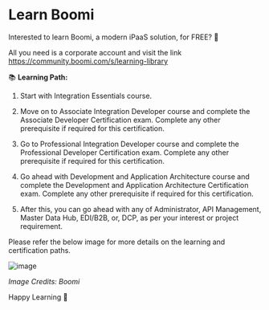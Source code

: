 # Learn Boomi

Interested to learn Boomi, a modern iPaaS solution, for FREE? 🚀

All you need is a corporate account and visit the link https://community.boomi.com/s/learning-library

📚 **Learning Path:**
1. Start with Integration Essentials course.

2. Move on to Associate Integration Developer course and complete the Associate Developer Certification exam. Complete any other prerequisite if required for this certification.

3. Go to Professional Integration Developer course and complete the Professional Developer Certification exam. Complete any other prerequisite if required for this certification.

4. Go ahead with Development and Application Architecture course and complete the Development and Application Architecture Certification exam. Complete any other prerequisite if required for this certification.

5. After this, you can go ahead with any of Administrator, API Management, Master Data Hub, EDI/B2B, or, DCP, as per your interest or project requirement.

Please refer the below image for more details on the learning and certification paths.

![image](https://github.com/ayanpan/learn-boomi/assets/12267939/89dc2df7-a790-4832-b64f-23e5fb81f980)

*Image Credits: Boomi*

Happy Learning 🔰
